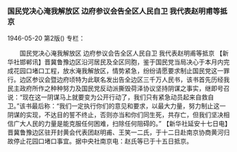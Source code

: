 ### 国民党决心淹我解放区  边府参议会告全区人民自卫  我代表赵明甫等抵京

1946-05-20
第2版()
专栏：

　　国民党决心淹我解放区
    边府参议会告全区人民自卫
    我代表赵明甫等抵京
    【新华社邯郸讯】晋冀鲁豫边区沿河居民及全区同胞，鉴于国民党当局决心于本月内完成花园口堵口工程，放水淹我解放区，情势紧急，纷纷请愿要求制止国民党这一罪行。边区参议会暨边府顷特为此联名发出告全边区三千万人民书，该书首先历经我民主政府所作之种种努力及国民党反动派撕毁荷泽协议坚持阴谋之事实，继即号召说：“现在这一阴谋马上就要变为公开行动了，我们只有紧急动员起来自救自卫。”该书最后称：“我们一定执行你们的意见和要求，以最大力量，努力制止这一阴谋的实现，不达目的誓不终止，否则亦当和你们同生死，共存亡，但我们坚决相信广大人民的力量是能克服任何困难，扫除任何阻碍的。”
    【新华社延安十七日电】晋冀鲁豫边区驻开封黄会代表团赵明甫、王笑一二氏，于十二日赴南京协商黄河归故停止花园口堵口事宜。据中央社南京电：赵氏等已于十五日抵京。
